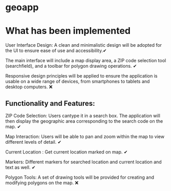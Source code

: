 # geoapp

# What has been implemented 

User Interface Design:
A clean and minimalistic design will be adopted for the UI to ensure ease of use and accessibility.✔

The main interface will include a map display area, a ZIP code selection tool (searchfield), and a toolbar for polygon drawing operations. ✔

Responsive design principles will be applied to ensure the application is usable on a wide range of
devices, from smartphones to tablets and desktop computers. ❌ 

## Functionality and Features:

ZIP Code Selection: Users cantype it in a search box. The application will then display the geographic area corresponding to the search code on the map. ✔

Map Interaction: Users will be able to pan and zoom within the map to view different levels of detail. ✔

Current Location : Get current location marked on map. ✔

Markers: Different markers for searched location and current location and text as well. ✔

Polygon Tools: A set of drawing tools will be provided for creating and modifying polygons on the map. ❌
